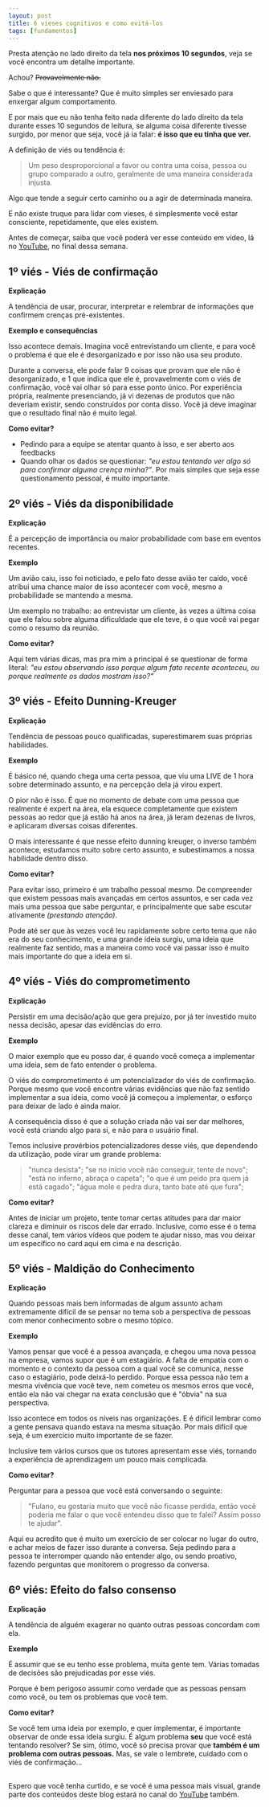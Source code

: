 ```yaml
---
layout: post
title: 6 vieses cognitivos e como evitá-los
tags: [fundamentos]
---
```


Presta atenção no lado direito da tela **nos próximos 10 segundos**, veja se você encontra um detalhe importante.

Achou? ~~Provavelmente não.~~

Sabe o que é interessante? Que é muito simples ser enviesado para enxergar algum comportamento.

E por mais que eu não tenha feito nada diferente do lado direito da tela durante esses 10 segundos de leitura, se alguma coisa diferente tivesse surgido, por menor que seja, você já ia falar: **é isso que eu tinha que ver.**

A definição de viés ou tendência é:

> Um peso desproporcional a favor ou contra uma coisa, pessoa ou grupo
> comparado a outro, geralmente de uma maneira considerada injusta.

Algo que tende a seguir certo caminho ou a agir de determinada maneira.

E não existe truque para lidar com vieses, é simplesmente você estar consciente, repetidamente, que eles existem.

Antes de começar, saiba que você poderá ver esse conteúdo em vídeo, lá no [YouTube](https://youtube.com/c/ogiampaolo), no final dessa semana.


## **1º viés - Viés de confirmação**

**Explicação**

A tendência de usar, procurar, interpretar e relembrar de informações que confirmem crenças pré-existentes.

**Exemplo e consequências**

Isso acontece demais. Imagina você entrevistando um cliente, e para você o problema é que ele é desorganizado e por isso não usa seu produto. 

Durante a conversa, ele pode falar 9 coisas que provam que ele não é desorganizado, e 1 que indica que ele é, provavelmente com o viés de confirmação, você vai olhar só para esse ponto único. Por experiência própria, realmente presenciando, já vi dezenas de produtos que não deveriam existir, sendo construídos por conta disso. Você já deve imaginar que o resultado final não é muito legal.

**Como evitar?**

- Pedindo para a equipe se atentar quanto à isso, e ser aberto aos feedbacks
- Quando olhar os dados se questionar: *"eu estou tentando ver algo só para confirmar alguma crença minha?"*. Por mais simples que seja esse questionamento pessoal, é muito importante.

## 2º viés - Viés da disponibilidade

**Explicação**

É a percepção de importância ou maior probabilidade com base em eventos recentes.

**Exemplo**

Um avião caiu, isso foi noticiado, e pelo fato desse avião ter caído, você atribui uma chance maior de isso acontecer com você, mesmo a probabilidade se mantendo a mesma.

Um exemplo no trabalho: ao entrevistar um cliente, às vezes a última coisa que ele falou sobre alguma dificuldade que ele teve, é o que você vai pegar como o resumo da reunião.

**Como evitar?**

Aqui tem várias dicas, mas pra mim a principal é se questionar de forma literal: *"eu estou observando isso porque algum fato recente aconteceu, ou porque realmente os dados mostram isso?"*



## 3º viés - Efeito Dunning-Kreuger

**Explicação**

Tendência de pessoas pouco qualificadas, superestimarem suas próprias habilidades.

**Exemplo**

É básico né, quando chega uma certa pessoa, que viu uma LIVE de 1 hora sobre determinado assunto, e na percepção dela já virou expert. 

O pior não é isso. É que no momento de debate com uma pessoa que realmente é expert na área, ela esquece completamente que existem pessoas ao redor que já estão há anos na área, já leram dezenas de livros, e aplicaram diversas coisas diferentes.

O mais interessante é que nesse efeito dunning kreuger, o inverso também acontece, estudamos muito sobre certo assunto, e subestimamos a nossa habilidade dentro disso.

**Como evitar?**

Para evitar isso, primeiro é um trabalho pessoal mesmo. De compreender que existem pessoas mais avançadas em certos assuntos, e ser cada vez mais uma pessoa que sabe perguntar, e principalmente que sabe escutar ativamente *(prestando atenção)*. 

Pode até ser que às vezes você leu rapidamente sobre certo tema que não era do seu conhecimento, e uma grande ideia surgiu, uma ideia que realmente faz sentido, mas a maneira como você vai passar isso é muito mais importante do que a ideia em si.

## 4º viés - Viés do comprometimento

**Explicação**

Persistir em uma decisão/ação que gera prejuízo, por já ter investido muito nessa decisão, apesar das evidências do erro.

**Exemplo**

O maior exemplo que eu posso dar, é quando você começa a implementar uma ideia, sem de fato entender o problema.

O viés do comprometimento é um potencializador do viés de confirmação. Porque mesmo que você encontre várias evidências que não faz sentido implementar a sua ideia, como você já começou a implementar, o esforço para deixar de lado é ainda maior.

A consequência disso é que a solução criada não vai ser dar melhores, você está criando algo para si, e não para o usuário final.

Temos inclusive provérbios potencializadores desse viés, que dependendo da utilização, pode virar um grande problema:

>"nunca desista";
"se no início você não conseguir, tente de novo"; 
"está no inferno, abraça o capeta"; 
"o que é um peido pra quem já está cagado"; 
"água mole e pedra dura, tanto bate até que fura";

**Como evitar?**

Antes de iniciar um projeto, tente tomar certas atitudes para dar maior clareza e diminuir os riscos dele dar errado. Inclusive, como esse é o tema desse canal, tem vários vídeos que podem te ajudar nisso, mas vou deixar um específico no card aqui em cima e na descrição.



## 5º viés - Maldição do Conhecimento

**Explicação**

Quando pessoas mais bem informadas de algum assunto acham extremamente difícil de se pensar no tema sob a perspectiva de pessoas com menor conhecimento sobre o mesmo tópico.

**Exemplo**

Vamos pensar que você é a pessoa avançada, e chegou uma nova pessoa na empresa, vamos supor que é um estagiário. A falta de empatia com o momento e o contexto da pessoa com a qual você se comunica, nesse caso o estagiário, pode deixá-lo perdido. Porque essa pessoa não tem a mesma vivência que você teve, nem cometeu os mesmos erros que você, então ela não vai chegar na exata conclusão que é "óbvia" na sua perspectiva.

Isso acontece em todos os níveis nas organizações. E é difícil lembrar como a gente pensava quando estava na mesma situação. Por mais difícil que seja, é um exercício muito importante de se fazer.

Inclusive tem vários cursos que os tutores apresentam esse viés, tornando a experiência de aprendizagem um pouco mais complicada.

**Como evitar?**

Perguntar para a pessoa que você está conversando o seguinte:

> "Fulano, eu gostaria muito que você não ficasse perdida, então você
> poderia me falar o que você entendeu disso que te falei? Assim posso
> te ajudar".

Aqui eu acredito que é muito um exercício de ser colocar no lugar do outro, e achar meios de fazer isso durante a conversa. Seja pedindo para a pessoa te interromper quando não entender algo, ou sendo proativo, fazendo perguntas que monitorem o progresso da conversa.

## 6º viés: Efeito do falso consenso

**Explicação**

A tendência de alguém exagerar no quanto outras pessoas concordam com ela.

**Exemplo**

É assumir que se eu tenho esse problema, muita gente tem. Várias tomadas de decisões são prejudicadas por esse viés.

Porque é bem perigoso assumir como verdade que as pessoas pensam como você, ou tem os problemas que você tem.

**Como evitar?**

Se você tem uma ideia por exemplo, e quer implementar, é importante observar de onde essa ideia surgiu. É algum problema **seu** que você está tentando resolver? Se sim, ótimo, você só precisa provar que **também é um problema com outras pessoas.** Mas, se vale o lembrete, cuidado com o viés de confirmação...

##

Espero que você tenha curtido, e se você é uma pessoa mais visual, grande parte dos conteúdos deste blog estará no canal do [YouTube](https://youtube.com/c/ogiampaolo) também. 
